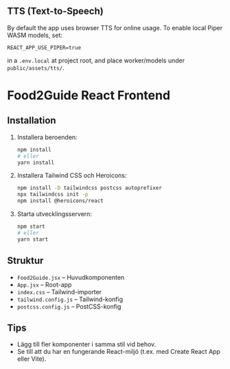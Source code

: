 ## TTS (Text-to-Speech)

By default the app uses browser TTS for online usage. To enable local Piper WASM models, set:

```
REACT_APP_USE_PIPER=true
```

in a `.env.local` at project root, and place worker/models under `public/assets/tts/`.

# Food2Guide React Frontend

## Installation

1. Installera beroenden:
   ```bash
   npm install
   # eller
   yarn install
   ```

2. Installera Tailwind CSS och Heroicons:
   ```bash
   npm install -D tailwindcss postcss autoprefixer
   npx tailwindcss init -p
   npm install @heroicons/react
   ```

3. Starta utvecklingsservern:
   ```bash
   npm start
   # eller
   yarn start
   ```

## Struktur
- `Food2Guide.jsx` – Huvudkomponenten
- `App.jsx` – Root-app
- `index.css` – Tailwind-importer
- `tailwind.config.js` – Tailwind-konfig
- `postcss.config.js` – PostCSS-konfig

## Tips
- Lägg till fler komponenter i samma stil vid behov.
- Se till att du har en fungerande React-miljö (t.ex. med Create React App eller Vite). 